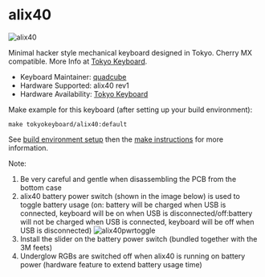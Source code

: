 # alix40

![alix40](https://i2.wp.com/tokyokeyboard.com/wp-content/uploads/2020/08/hello-alix.png)

Minimal hacker style mechanical keyboard designed in Tokyo. Cherry MX compatible. More Info at [Tokyo Keyboard](http://tokyokeyboard.com).  

* Keyboard Maintainer: [quadcube](https://github.com/quadcube)  
* Hardware Supported: alix40 rev1  
* Hardware Availability: [Tokyo Keyboard](http://tokyokeyboard.com)

Make example for this keyboard (after setting up your build environment):

    make tokyokeyboard/alix40:default

See [build environment setup](https://docs.qmk.fm/#/getting_started_build_tools) then the [make instructions](https://docs.qmk.fm/#/getting_started_make_guide) for more information.

Note:
1. Be very careful and gentle when disassembling the PCB from the bottom case
2. alix40 battery power switch (shown in the image below) is used to toggle battery usage (on: battery will be charged when USB is connected, keyboard will be on when USB is disconnected/off:battery will not be charged when USB is connected, keyboard will be off when USB is disconnected)
![alix40pwrtoggle](https://i.imgur.com/zr0DODl.jpg)
3. Install the slider on the battery power switch (bundled together with the 3M feets)
4. Underglow RGBs are switched off when alix40 is running on battery power (hardware feature to extend battery usage time)
